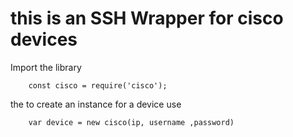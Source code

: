 # this is an SSH Wrapper for cisco devices


Import the library

        const cisco = require('cisco');

the to create an instance for a device use  

        var device = new cisco(ip, username ,password)

